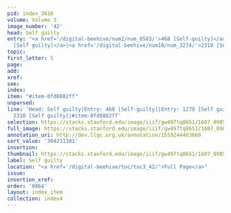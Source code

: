 ```yaml
---
pid: index_3616
volume: Volume 3
image_number: '42'
head: Self guilty
entry: "<a href='/digital-beehive/num2/num_0583/'>468 [Self-guilty]</a>|<a href='/digital-beehive/num6/num_1776/'>1279
  [Self guilty]</a>|<a href='/digital-beehive/num10/num_3274/'>2310 [Self guilty]</a>"
topic:
first_letter: S
page:
add:
xref:
see:
index:
item: "#item-0fd8882ff"
unparsed:
line: 'Head: Self guilty|Entry: 468 [Self-guilty]|Entry: 1279 [Self guilty]|Entry:
  2310 [Self guilty]|#item-0fd8882ff'
selection: https://stacks.stanford.edu/image/iiif/gw497tq8651/1607_0985/392,1381,794,131/full/0/default.jpg
full_image: https://stacks.stanford.edu/image/iiif/gw497tq8651/1607_0985/full/full/0/default.jpg
annotation_uri: http://dev.llgc.org.uk/annotation/1559244463669
sort_value: '304211381'
insertion:
thumbnail: https://stacks.stanford.edu/image/iiif/gw497tq8651/1607_0985/392,1381,794,131/150,/0/default.jpg
label: Self guilty
location: "<a href='/digital-beehive/toc/toc3_42/'>Full Page</a>"
issue:
insertion_xref:
order: '0864'
layout: index_item
collection: index4
---
```

